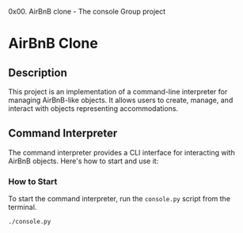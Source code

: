 0x00. AirBnB clone - The console Group project
# AirBnB Clone

## Description
This project is an implementation of a command-line interpreter for managing AirBnB-like objects. It allows users to create, manage, and interact with objects representing accommodations.

## Command Interpreter
The command interpreter provides a CLI interface for interacting with AirBnB objects. Here's how to start and use it:

### How to Start
To start the command interpreter, run the `console.py` script from the terminal.

```bash
./console.py
